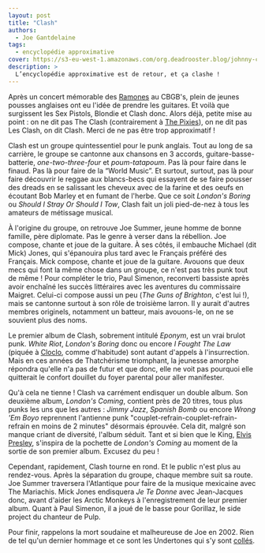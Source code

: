 ```yaml
---
layout: post
title: "Clash"
authors:
  - Joe Gantdelaine
tags:
  - encyclopédie approximative
cover: https://s3-eu-west-1.amazonaws.com/org.deadrooster.blog/johnny-clash.jpg
description: >
  L’encyclopédie approximative est de retour, et ça clashe !
---
```


Après un concert mémorable des [Ramones](http://www.deadrooster.org/The-Ramones)
au CBGB's, plein de jeunes pousses anglaises ont eu l'idée de prendre les
guitares. Et voilà que surgissent les Sex Pistols, Blondie et Clash donc. Alors
déjà, petite mise au point : on ne dit pas The Clash (contrairement à
[The Pixies](http://www.deadrooster.org/The-Pixies)), on ne dit pas Les Clash,
on dit Clash. Merci de ne pas être trop approximatif !

Clash est un groupe quintessentiel pour le punk anglais. Tout au long de sa
carrière, le groupe se cantonne aux chansons en 3 accords,
guitare-basse-batterie, _one-two-three-four_ et _poum-tatapoum_. Pas là pour
faire dans le finaud. Pas là pour faire de la “World Music”. Et surtout,
surtout, pas là pour faire découvrir le reggae aux blancs-becs qui essayent de
se faire pousser des dreads en se salissant les cheveux avec de la farine et des
oeufs en écoutant Bob Marley et en fumant de l'herbe. Que ce soit _London's
Boring_ ou _Should I Stray Or Should I Tow_, Clash fait un joli pied-de-nez à
tous les amateurs de métissage musical.

À l'origine du groupe, on retrouve Joe Summer, jeune homme de bonne famille,
père diplomate. Pas le genre à verser dans la rébellion. Joe compose, chante et
joue de la guitare. À ses côtés, il embauche Michael (dit Mick) Jones, qui
s'épanouira plus tard avec le Français préféré des Français. Mick compose,
chante et joue de la guitare. Avouons que deux mecs qui font la même chose dans
un groupe, ce n'est pas très punk tout de même ! Pour compléter le trio, Paul
Simenon, reconverti bassiste après avoir enchaîné les succès littéraires avec
les aventures du commissaire Maigret. Celui-ci compose aussi un peu (_The Guns
of Brighton_, c'est lui !), mais se cantonne surtout à son rôle de troisième
larron. Il y aurait d'autres membres originels, notamment un batteur, mais
avouons-le, on ne se souvient plus des noms.

Le premier album de Clash, sobrement intitulé _Eponym_, est un vrai brulot punk.
_White Riot_, _London's Boring_ donc ou encore _I Fought The Law_ (piquée à
[Cloclo](https://www.youtube.com/watch?v=WZsAU2lf6ks), comme d'habitude) sont
autant d'appels à l'insurrection. Mais en ces années de Thatchérisme triomphant,
la jeunesse amorphe répondra qu'elle n'a pas de futur et que donc, elle ne voit
pas pourquoi elle quitterait le confort douillet du foyer parental pour aller
manifester.

Qu'à cela ne tienne ! Clash va carrément endisquer un double album. Son deuxième
album, _London's Coming_, contient près de 20 titres, tous plus punks les uns
que les autres : _Jimmy Jazz_, _Spanish Bomb_ ou encore _Wrong 'Em Boyo_
reprennent l'antienne punk "couplet-refrain-couplet-refrain-refrain en moins de
2 minutes" désormais éprouvée. Cela dit, malgré son manque criant de diversité,
l'album séduit. Tant et si bien que le King,
[Elvis Presley](http://www.deadrooster.org/Elvis-Presley), s'inspira de la
pochette de _London's Coming_ au moment de la sortie de son premier album.
Excusez du peu !

Cependant, rapidement, Clash tourne en rond. Et le public n'est plus au
rendez-vous. Après la séparation du groupe, chaque membre suit sa route. Joe
Summer traversera l'Atlantique pour faire de la musique mexicaine avec The
Mariachis. Mick Jones endisquera _Je Te Donne_ avec Jean-Jacques donc, avant
d'aider les Arctic Monkeys à l'enregistrement de leur premier album. Quant à
Paul Simenon, il a joué de le basse pour Gorillaz, le side project du chanteur
de Pulp.

Pour finir, rappelons la mort soudaine et malheureuse de Joe en 2002. Rien de
tel qu'un dernier hommage et ce sont les Undertones qui s'y sont
[collés](https://www.youtube.com/watch?v=8c14buJtYSs).
